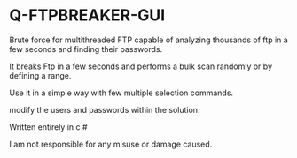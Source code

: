 # Q-FTPBREAKER-GUI
Brute force for multithreaded FTP capable of analyzing thousands of ftp in a few seconds and finding their passwords.

It breaks Ftp in a few seconds and performs a bulk scan randomly or by defining a range. 

Use it in a simple way with few multiple selection commands.

modify the users and passwords within the solution.

Written entirely in c #

I am not responsible for any misuse or damage caused.

